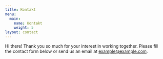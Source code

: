 ```yaml
---
title: Kontakt
menu:
  main:
    name: Kontakt
    weight: 5
layout: contact
---
```


Hi there! Thank you so much for your interest in working together. Please fill the contact form below or send us an email at [example@example.com](mailto:example@example.com).
